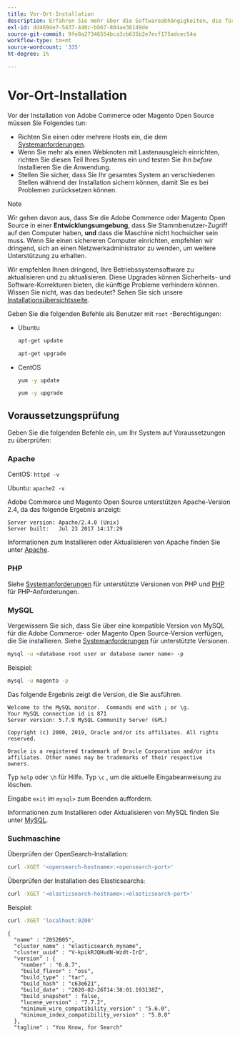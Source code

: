 ```yaml
---
title: Vor-Ort-Installation
description: Erfahren Sie mehr über die Softwareabhängigkeiten, die für lokale Installationen von Adobe Commerce und Magento Open Source erforderlich sind.
exl-id: dd4694e7-5437-440c-bb67-804ae36149de
source-git-commit: 9fe0a27346554bca3cb635b2e7ecf175adcec54a
workflow-type: tm+mt
source-wordcount: '335'
ht-degree: 1%

---
```


# Vor-Ort-Installation

Vor der Installation von Adobe Commerce oder Magento Open Source müssen Sie Folgendes tun:

* Richten Sie einen oder mehrere Hosts ein, die dem [Systemanforderungen](../system-requirements.md).
* Wenn Sie mehr als einen Webknoten mit Lastenausgleich einrichten, richten Sie diesen Teil Ihres Systems ein und testen Sie ihn _before_ Installieren Sie die Anwendung.
* Stellen Sie sicher, dass Sie Ihr gesamtes System an verschiedenen Stellen während der Installation sichern können, damit Sie es bei Problemen zurücksetzen können.

>[!NOTE]
>
>Wir gehen davon aus, dass Sie die Adobe Commerce oder Magento Open Source in einer **Entwicklungsumgebung**, dass Sie Stammbenutzer-Zugriff auf den Computer haben, **und** dass die Maschine nicht hochsicher sein muss. Wenn Sie einen sichereren Computer einrichten, empfehlen wir dringend, sich an einen Netzwerkadministrator zu wenden, um weitere Unterstützung zu erhalten.

Wir empfehlen Ihnen dringend, Ihre Betriebssystemsoftware zu aktualisieren und zu aktualisieren. Diese Upgrades können Sicherheits- und Software-Korrekturen bieten, die künftige Probleme verhindern können. Wissen Sie nicht, was das bedeutet? Sehen Sie sich unsere [Installationsübersichtsseite](../overview.md).

Geben Sie die folgenden Befehle als Benutzer mit `root` -Berechtigungen:

* Ubuntu

  ```bash
  apt-get update
  ```

  ```bash
  apt-get upgrade
  ```

* CentOS

  ```bash
  yum -y update
  ```

  ```bash
  yum -y upgrade
  ```

## Voraussetzungsprüfung

Geben Sie die folgenden Befehle ein, um Ihr System auf Voraussetzungen zu überprüfen:

### Apache

CentOS: `httpd -v`

Ubuntu: `apache2 -v`

Adobe Commerce und Magento Open Source unterstützen Apache-Version 2.4, da das folgende Ergebnis anzeigt:

```terminal
Server version: Apache/2.4.0 (Unix)
Server built:   Jul 23 2017 14:17:29
```

Informationen zum Installieren oder Aktualisieren von Apache finden Sie unter [Apache](web-server/apache.md).

### PHP

Siehe [Systemanforderungen](../system-requirements.md) für unterstützte Versionen von PHP und [PHP](../system-requirements.md#php-settings) für PHP-Anforderungen.

### MySQL

Vergewissern Sie sich, dass Sie über eine kompatible Version von MySQL für die Adobe Commerce- oder Magento Open Source-Version verfügen, die Sie installieren. Siehe [Systemanforderungen](../system-requirements.md) für unterstützte Versionen.

```bash
mysql -u <database root user or database owner name> -p
```

Beispiel:

```bash
mysql -u magento -p
```

Das folgende Ergebnis zeigt die Version, die Sie ausführen.

```terminal
Welcome to the MySQL monitor.  Commands end with ; or \g.
Your MySQL connection id is 871
Server version: 5.7.9 MySQL Community Server (GPL)

Copyright (c) 2000, 2019, Oracle and/or its affiliates. All rights reserved.

Oracle is a registered trademark of Oracle Corporation and/or its
affiliates. Other names may be trademarks of their respective
owners.
```

Typ `help` oder `\h` für Hilfe. Typ `\c` , um die aktuelle Eingabeanweisung zu löschen.

Eingabe `exit` im `mysql>` zum Beenden auffordern.

Informationen zum Installieren oder Aktualisieren von MySQL finden Sie unter [MySQL](database/mysql.md).

### Suchmaschine

Überprüfen der OpenSearch-Installation:

```bash
curl -XGET '<opensearch-hostname>:<opensearch-port>'
```

Überprüfen der Installation des Elasticsearchs:

```bash
curl -XGET '<elasticsearch-hostname>:<elasticsearch-port>'
```

Beispiel:

```bash
curl -XGET 'localhost:9200'
```

```terminal
{
  "name" : "Z0S2B05",
  "cluster_name" : "elasticsearch_myname",
  "cluster_uuid" : "V-kpikRJQHudN-Wzdt-IrQ",
  "version" : {
    "number" : "6.8.7",
    "build_flavor" : "oss",
    "build_type" : "tar",
    "build_hash" : "c63e621",
    "build_date" : "2020-02-26T14:38:01.193138Z",
    "build_snapshot" : false,
    "lucene_version" : "7.7.2",
    "minimum_wire_compatibility_version" : "5.6.0",
    "minimum_index_compatibility_version" : "5.0.0"
  },
  "tagline" : "You Know, for Search"
```

